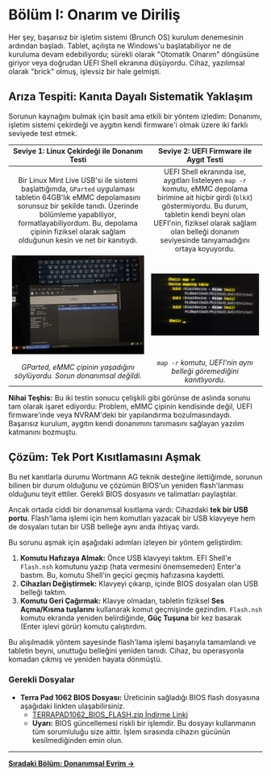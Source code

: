# Bölüm I: Onarım ve Diriliş

Her şey, başarısız bir işletim sistemi (Brunch OS) kurulum denemesinin ardından başladı. Tablet, açılışta ne Windows'u başlatabiliyor ne de kuruluma devam edebiliyordu; sürekli olarak "Otomatik Onarım" döngüsüne giriyor veya doğrudan UEFI Shell ekranına düşüyordu. Cihaz, yazılımsal olarak "brick" olmuş, işlevsiz bir hale gelmişti.

## Arıza Tespiti: Kanıta Dayalı Sistematik Yaklaşım

Sorunun kaynağını bulmak için basit ama etkili bir yöntem izledim: Donanımı, işletim sistemi çekirdeği ve aygıtın kendi firmware'i olmak üzere iki farklı seviyede test etmek.

| **Seviye 1: Linux Çekirdeği ile Donanım Testi** | **Seviye 2: UEFI Firmware ile Aygıt Testi** |
| :---: | :---: |
| Bir Linux Mint Live USB'si ile sistemi başlattığımda, `GParted` uygulaması tabletin 64GB'lık eMMC depolamasını sorunsuz bir şekilde tanıdı. Üzerinde bölümleme yapabiliyor, formatlayabiliyordum. Bu, depolama çipinin fiziksel olarak sağlam olduğunun kesin ve net bir kanıtıydı. | UEFI Shell ekranında ise, aygıtları listeleyen `map -r` komutu, eMMC depolama birimine ait hiçbir girdi (`blkX`) göstermiyordu. Bu durum, tabletin kendi beyni olan UEFI'nin, fiziksel olarak sağlam olan belleği donanım seviyesinde tanıyamadığını ortaya koyuyordu. |
| <img src="../assets/images/thumbnail_17477595295231327780041398629873.jpg.jpg" width="450"> | <img src="../assets/images/Outlook-qgcwu443.png" width="450"> |
| *GParted, eMMC çipinin yaşadığını söylüyordu. Sorun donanımsal değildi.* | *`map -r` komutu, UEFI'nin aynı belleği göremediğini kanıtlıyordu.* |

**Nihai Teşhis:** Bu iki testin sonucu çelişkili gibi görünse de aslında sorunu tam olarak işaret ediyordu: Problem, eMMC çipinin kendisinde değil, UEFI firmware'inde veya NVRAM'deki bir yapılandırma bozulmasındaydı. Başarısız kurulum, aygıtın kendi donanımını tanımasını sağlayan yazılım katmanını bozmuştu.

## Çözüm: Tek Port Kısıtlamasını Aşmak

Bu net kanıtlarla durumu Wortmann AG teknik desteğine ilettiğimde, sorunun bilinen bir durum olduğunu ve çözümün BIOS'un yeniden flash'lanması olduğunu teyit ettiler. Gerekli BIOS dosyasını ve talimatları paylaştılar.

Ancak ortada ciddi bir donanımsal kısıtlama vardı: Cihazdaki **tek bir USB portu**. Flash'lama işlemi için hem komutları yazacak bir USB klavyeye hem de dosyaları tutan bir USB belleğe aynı anda ihtiyaç vardı.

Bu sorunu aşmak için aşağıdaki adımları izleyen bir yöntem geliştirdim:

1.  **Komutu Hafızaya Almak:** Önce USB klavyeyi taktım. EFI Shell'e `Flash.nsh` komutunu yazıp (hata vermesini önemsemeden) Enter'a bastım. Bu, komutu Shell'in geçici geçmiş hafızasına kaydetti.
2.  **Cihazları Değiştirmek:** Klavyeyi çıkarıp, içinde BIOS dosyaları olan USB belleği taktım.
3.  **Komutu Geri Çağırmak:** Klavye olmadan, tabletin fiziksel **Ses Açma/Kısma tuşlarını** kullanarak komut geçmişinde gezindim. `Flash.nsh` komutu ekranda yeniden belirdiğinde, **Güç Tuşuna** bir kez basarak (Enter işlevi görür) komutu çalıştırdım.

Bu alışılmadık yöntem sayesinde flash'lama işlemi başarıyla tamamlandı ve tabletin beyni, unuttuğu belleğini yeniden tanıdı. Cihaz, bu operasyonla komadan çıkmış ve yeniden hayata dönmüştü.

### Gerekli Dosyalar

*   **Terra Pad 1062 BIOS Dosyası:** Üreticinin sağladığı BIOS flash dosyasına aşağıdaki linkten ulaşabilirsiniz.
    *   [TERRAPAD1062_BIOS_FLASH.zip İndirme Linki](https://github.com/semsyekeler/hardware-hacking-terrapad1062/raw/refs/heads/main/TERRAPAD1062_BIOS_FLASH.zip)
    *   **Uyarı:** BIOS güncellemesi riskli bir işlemdir. Bu dosyayı kullanmanın tüm sorumluluğu size aittir. İşlem sırasında cihazın gücünün kesilmediğinden emin olun.

---
**[Sıradaki Bölüm: Donanımsal Evrim →](./2_Hardware_Evolution.md)**
